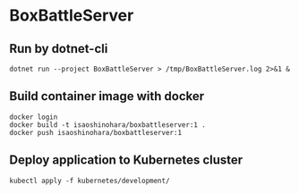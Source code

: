 # BoxBattleServer

## Run by dotnet-cli
```
dotnet run --project BoxBattleServer > /tmp/BoxBattleServer.log 2>&1 &
```

## Build container image with docker
```
docker login
docker build -t isaoshinohara/boxbattleserver:1 .
docker push isaoshinohara/boxbattleserver:1
```

## Deploy application to Kubernetes cluster
```
kubectl apply -f kubernetes/development/
```
